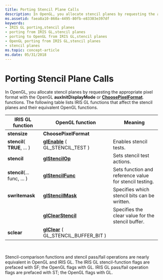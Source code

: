```yaml
---
title: Porting Stencil Plane Calls
description: In OpenGL, you allocate stencil planes by requesting the appropriate pixel format with the OpenGL auxInitDisplayMode or ChoosePixelFormat.
ms.assetid: faea8a10-860a-4495-80fb-e83303e397df
keywords:
- IRIS GL porting,stencil planes
- porting from IRIS GL,stencil planes
- porting to OpenGL from IRIS GL,stencil planes
- OpenGL porting from IRIS GL,stencil planes
- stencil planes
ms.topic: concept-article
ms.date: 05/31/2018
---
```


# Porting Stencil Plane Calls

In OpenGL, you allocate stencil planes by requesting the appropriate pixel format with the OpenGL **auxInitDisplayMode** or [**ChoosePixelFormat**](/windows/desktop/api/wingdi/nf-wingdi-choosepixelformat). functions. The following table lists IRIS GL functions that affect the stencil planes and their equivalent OpenGL functions.



| IRIS GL function             | OpenGL function                                         | Meaning                                                |
|------------------------------|---------------------------------------------------------|--------------------------------------------------------|
| **stensize**                 | **ChoosePixelFormat**                                   |                                                        |
| **stencil**( **TRUE**, ... ) | [**glEnable**](glenable.md) ( GL\_STENCIL\_TEST )      | Enables stencil tests.                                 |
| **stencil**                  | [**glStencilOp**](glstencilop.md)                      | Sets stencil test actions.                             |
| **stencil**(... func, ... )  | [**glStencilFunc**](glstencilfunc.md)                  | Sets function and reference value for stencil testing. |
| **swritemask**               | [**glStencilMask**](glstencilmask.md)                  | Specifies which stencil bits can be written.           |
|                              | [**glClearStencil**](glclearstencil.md)                | Specifies the clear value for the stencil buffer.      |
| **sclear**                   | [**glClear**](glclear.md) ( GL\_STENCIL\_BUFFER\_BIT ) |                                                        |



 

Stencil-comparison functions and stencil pass/fail operations are nearly equivalent in OpenGL and IRIS GL. The IRIS GL stencil-function flags are prefaced with SF; the OpenGL flags with GL. IRIS GL pass/fail operation flags are prefaced with ST; the OpenGL flags with GL.

 

 




